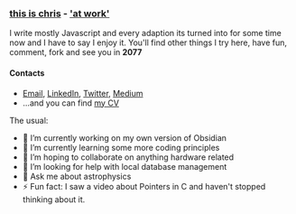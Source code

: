 ### [this is chris](https://github.com/chrisenitan) - ['at work'](https://github.com/chris-enitan-cko)

I write mostly Javascript and every adaption its turned into for some time now and I have to say I enjoy it. You'll find other things I try here, have fun, comment, fork and see you in **2077**

#### Contacts
- [Email](mailto://enitanchris@gmail.com), [LinkedIn](https://www.linkedin.com/in/chrisenitan/), [Twitter](https://twitter.com/mushsick), [Medium](https://medium.com/@chrisenitan)
- ...and you can find [my CV](http://bit.ly/2ZS0i0i)


The usual:

- 🔭 I’m currently working on my own version of Obsidian
- 🌱 I’m currently learning some more coding principles
- 👯 I’m hoping to collaborate on anything hardware related
- 🤔 I’m looking for help with local database management
- 💬 Ask me about astrophysics
- ⚡ Fun fact: I saw a video about Pointers in C and haven't stopped thinking about it. 

